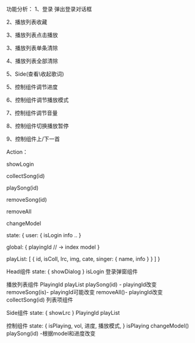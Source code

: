 功能分析：
  1、登录
    弹出登录对话框

  2、播放列表收藏

  3、播放列表点击播放

  3、播放列表单条清除

  4、播放列表全部清除

  5、Side(查看\收起歌词)
    
  5、控制组件调节进度

  6、控制组件调节播放模式

  7、控制组件调节音量

  8、控制组件切换播放暂停

  9、控制组件上/下一首


Action：

  showLogin

  collectSong(id)

  playSong(id)

  removeSong(id)

  removeAll

  changeModel


state: {
  user: {
    isLogin
    info ..
  }

  global: {
    playingId // -> index
    model
  }
  
  playList: [
    {
      id,
      isColl,
      lrc,
      img,
      cate,
      singer: {
        name, info
      }
    }
  ]
}




  Head组件
    state: {
      showDialog
    }
    isLogin
    登录弹窗组件

  播放列表组件
    PlayingId
    playList
    playSong(id) - playingId改变
    removeSong(is)- playingId可能改变
    removeAll()- playingId改变
    collectSong(id)
    列表项组件

  Side组件
    state: {
      showLrc
    }
    PlayingId
    playList

  控制组件
    state: {
      isPlaying,
      vol,
      进度,
      播放模式,
    }
    isPlaying
    changeModel()
    playSong(id) -根据model和进度改变
